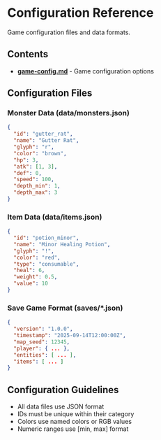 # Configuration Reference

Game configuration files and data formats.

## Contents

- **[game-config.md](game-config.md)** - Game configuration options

## Configuration Files

### Monster Data (data/monsters.json)

```json
{
  "id": "gutter_rat",
  "name": "Gutter Rat",
  "glyph": "r",
  "color": "brown",
  "hp": 3,
  "atk": [1, 3],
  "def": 0,
  "speed": 100,
  "depth_min": 1,
  "depth_max": 3
}
```

### Item Data (data/items.json)

```json
{
  "id": "potion_minor",
  "name": "Minor Healing Potion",
  "glyph": "!",
  "color": "red",
  "type": "consumable",
  "heal": 6,
  "weight": 0.5,
  "value": 10
}
```

### Save Game Format (saves/*.json)

```json
{
  "version": "1.0.0",
  "timestamp": "2025-09-14T12:00:00Z",
  "map_seed": 12345,
  "player": { ... },
  "entities": [ ... ],
  "items": [ ... ]
}
```

## Configuration Guidelines

- All data files use JSON format
- IDs must be unique within their category
- Colors use named colors or RGB values
- Numeric ranges use [min, max] format
